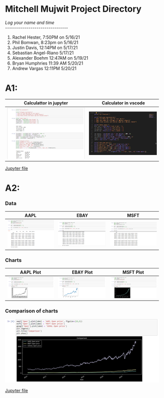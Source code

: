 # Mitchell Mujwit Project Directory

*Log your name and time*
<br>--------------------------------</br>

1. Rachel Hester, 7:50PM on 5/16/21 </br>
2. Phil Bomwan, 8:23pm on 5/16/21 </br>
3. Justin Davis, 12:14PM on 5/17/21 </br>
4. Sebastian Angel-Riano 5/17/21 </br>
5. Alexander Boehm 12:47AM on 5/19/21 </br>
6. Bryan Humphries 11:39 AM 5/20/21 </br>
7. Andrew Vargas 12:11PM 5/20/21 </br>

# A1:

| Calculattor in jupyter                | Calculator in vscode     |
|---------------------------------------|--------------------------|
|![Tip_calculator](img/calculatorImg.png)  | ![Code](img/code.png) |

[Jupyter file](calculator.ipynp)

# A2:


### Data

| AAPL                  | EBAY                  | MSFT                  |
|-----------------------|-----------------------|-----------------------|
|![AAPL](img/aapl.png)  | ![EBAY](img/ebay.png) | ![MSFT](img/msft.png) |

### Charts

| AAPL Plot                  | EBAY Plot                 | MSFT Plot                |
|-----------------------|-----------------------|-----------------------|
|![AAPL](img/aaplPlot.png)  | ![EBAY](img/ebayPlot.png) | ![MSFT](img/msftPlot.png) |

### Comparison of charts
![Compare](img/compate.png)

[Jupyter file](stocks.ipynp)